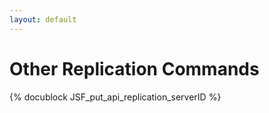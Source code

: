 ```yaml
---
layout: default
---
```

Other Replication Commands
==========================

<!-- arangod/RestHandler/RestReplicationHandler.cpp -->
{% docublock JSF_put_api_replication_serverID %}
